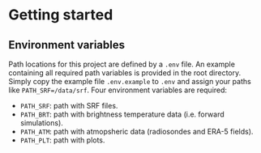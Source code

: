 # Getting started
## Environment variables
Path locations for this project are defined by a `.env` file. An example
containing all required path variables is provided in the root directory.
Simply copy the example file `.env.example` to `.env` and assign your paths
like `PATH_SRF=/data/srf`. Four environment variables are required:
- `PATH_SRF`: path with SRF files.
- `PATH_BRT`: path with brightness temperature data (i.e. forward simulations).
- `PATH_ATM`: path with atmopsheric data (radiosondes and ERA-5 fields).
- `PATH_PLT`: path with plots.
